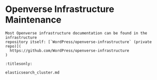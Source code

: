 # Openverse Infrastructure Maintenance

```{note}
Most Openverse infrastructure documentation can be found in the infrastructure
repository itself: [`WordPress/openverse-infrastructure` (private repo)](
  https://github.com/WordPress/openverse-infrastructure
)
```

```{toctree}
:titlesonly:

elasticsearch_cluster.md
```
